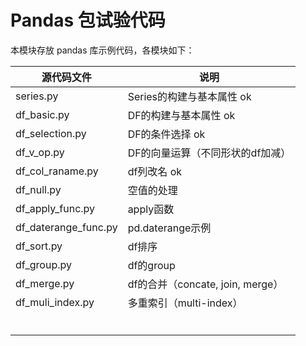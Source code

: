 # Pandas 包试验代码

本模块存放 pandas 库示例代码，各模块如下：



| 源代码文件           | 说明                             |
| -------------------- | -------------------------------- |
| series.py            | Series的构建与基本属性 ok         |
| df_basic.py          | DF的构建与基本属性 ok              |
| df_selection.py      | DF的条件选择  ok                     |
| df_v_op.py           | DF的向量运算（不同形状的df加减） |
| df_col_raname.py     | df列改名    ok                     |
| df_null.py           | 空值的处理                       |
| df_apply_func.py     | apply函数                        |
| df_daterange_func.py | pd.daterange示例                 |
| df_sort.py           | df排序                           |
| df_group.py          | df的group                        |
| df_merge.py          | df的合并（concate, join, merge） |
| df_muli_index.py     | 多重索引（multi-index）          |
|                      |                                  |
|                      |                                  |
|                      |                                  |
|                      |                                  |
|                      |                                  |
|                      |                                  |